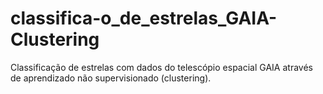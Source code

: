 # classifica-o_de_estrelas_GAIA-Clustering
Classificação de estrelas com dados do telescópio espacial GAIA através de aprendizado não supervisionado (clustering).
